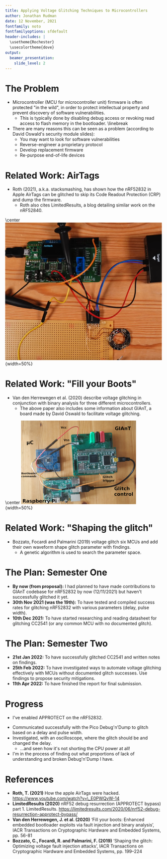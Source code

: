 ```yaml
---
title: Applying Voltage Glitching Techniques to Microcontrollers
author: Jonathan Rudman
date: 12 November, 2021
fontfamily: noto
fontfamilyoptions: sfdefault
header-includes: |
  \usetheme{Rochester}
  \usecolortheme{dove}
output:
  beamer_presentation:
    slide_level: 2
---
```


# The Problem

<!-- - Embedded systems play an increasingly common role in our lives, in devices such as watches, cars and medical imaging systems (to name a few). -->
<!--   - Many embedded systems are based on microcontroller units (MCUs) (integrated CPU, memory and I/O peripherals). -->
- Microcontroller (MCU for microcontroller unit) firmware is often protected "in the wild", in order to protect intellectual property and prevent discovery of software vulnerabilities.
  - This is typically done by disabling debug access or revoking read access to flash memory in the bootloader.
\linebreak
- There are many reasons this can be seen as a problem (according to David Oswald's security module slides):
  - You may want to look for software vulnerabilities
  - Reverse-engineer a proprietary protocol
  - Develop replacement firmware
  - Re-purpose end-of-life devices
<!-- - Voltage glitching is an implementation attack that can be used to skip or incorrectly execute a particular operation by "injecting" a short pulse into the microcontroller at the time the operation is likely to happen. -->

# Related Work: AirTags

- Roth (2021), a.k.a. stacksmashing, has shown how the nRF52832 in Apple AirTags can be glitched to skip its Code Readout Protection (CRP) and dump the firmware.
  - Roth also cites LimitedResults, a blog detailing similar work on the nRF52840.

\center ![](stacksmashing.png){width=50%}

# Related Work: "Fill your Boots"

- Van den Herrewegen et al. (2020) describe voltage glitching in conjunction with binary analysis for three different microcontrollers.
  - The above paper also includes some information about GIAnT, a board made by David Oswald to facilitate voltage glitching.

\center ![](giant.png){width=50%}

# Related Work: "Shaping the glitch"

- Bozzato, Focardi and Palmarini (2019) voltage glitch six MCUs and add their own waveform shape glitch parameter with findings.
  - A genetic algorithm is used to search the parameter space.

# The Plan: Semester One

- **By now (from proposal):** I had planned to have made contributions to GIAnT codebase for nRF52832 by now (12/11/2021) but haven't successfully glitched it yet.
- **30th Nov 2021 (was the 19th):** To have tested and compiled success rates for glitching nRF52832 with various parameters (delay, pulse width).
- **10th Dec 2021:** To have started researching and reading datasheet for glitching CC2541 (or any common MCU with no documented glitch).

# The Plan: Semester Two

- **21st Jan 2022:** To have successfully glitched CC2541 and written notes on findings.
- **25th Feb 2022:** To have investigated ways to automate voltage glitching effectively with MCUs without documented glitch successes. Use findings to propose security mitigations.
- **11th Apr 2022:** To have finished the report for final submission.

# Progress

- I've enabled APPROTECT on the nRF52832.
<!-- blocks debugger from R/W access to all CPU registers and memory-mapped addresses -->
- Communicated successfully with the Pico Debug'n'Dump to glitch based on a delay and pulse width.
- Investigated, with an oscilloscope, where the glitch should be and changed the delay.
  - ...and seen how it's not shorting the CPU power at all!
- I'm in the process of finding out what proportions of lack of understanding and broken Debug'n'Dump I have.

# References

- **Roth, T. (2021)** How the apple AirTags were hacked. https://www.youtube.com/watch?v=\_E0PWQvW-14
- **LimitedResults (2020)** nRF52 debug resurrection (APPROTECT bypass) part 1. LimitedResults. https://limitedresults.com/2020/06/nrf52-debug-resurrection-approtect-bypass/
- **Van den Herrewegen, J. et al. (2020)** ‘Fill your boots: Enhanced embedded bootloader exploits via fault injection and binary analysis’, IACR Transactions on Cryptographic Hardware and Embedded Systems, pp. 56-81
- **Bozzato, C., Focardi, R. and Palmarini, F. (2019)** ‘Shaping the glitch: Optimizing voltage fault injection attacks’, IACR Transactions on Cryptographic Hardware and Embedded Systems, pp. 199–224
